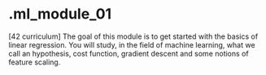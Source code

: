 # .ml_module_01
[42 curriculum] The goal of this module is to get started with the basics of linear regression. You will study, in the field of machine learning, what we call an hypothesis, cost function, gradient descent and some notions of feature scaling. 
